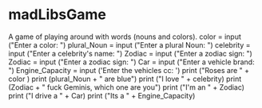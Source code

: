 # madLibsGame
A game of playing around with words (nouns and colors).
color = input ("Enter a color: ")
plural_Noun = input ("Enter a plural Noun: ")
celebrity = input ("Enter a celebrity's name: ")
Zodiac = input ("Enter a zodiac sign: ")
Zodiac = input ("Enter a zodiac sign: ")
Car = input ("Enter a vehicle brand: ")
Engine_Capacity = input ('Enter the vehicles cc: ')
print ("Roses are " + color )
print (plural_Noun + " are blue")
print ("I love " + celebrity)
print (Zodiac + " fuck Geminis, which one are you")
print ("I'm an " + Zodiac)
print ("I drive a " + Car)
print ("Its a " + Engine_Capacity)
